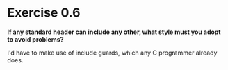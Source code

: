 # Exercise 0.6
__If any standard header can include any other, what style must you adopt to
avoid problems?__

I'd have to make use of include guards, which any C programmer already does.
